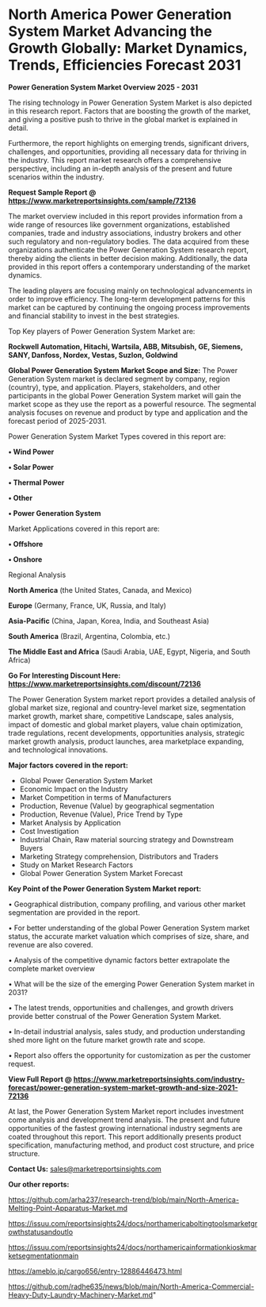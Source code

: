 # North America Power Generation System Market Advancing the Growth Globally: Market Dynamics, Trends, Efficiencies Forecast 2031

<Strong> Power Generation System Market Overview 2025 - 2031</strong>

The rising technology in Power Generation System Market is also depicted in this research report. Factors that are boosting the growth of the market, and giving a positive push to thrive in the global market is explained in detail.

Furthermore, the report highlights on emerging trends, significant drivers, challenges, and opportunities, providing all necessary data for thriving in the industry. This report market research offers a comprehensive perspective, including an in-depth analysis of the present and future scenarios within the industry.

<strong>Request Sample Report @ <a href=https://www.marketreportsinsights.com/sample/72136>https://www.marketreportsinsights.com/sample/72136</a></strong>

The market overview included in this report provides information from a wide range of resources like government organizations, established companies, trade and industry associations, industry brokers and other such regulatory and non-regulatory bodies. The data acquired from these organizations authenticate the Power Generation System research report, thereby aiding the clients in better decision making. Additionally, the data provided in this report offers a contemporary understanding of the market dynamics.

The leading players are focusing mainly on technological advancements in order to improve efficiency. The long-term development patterns for this market can be captured by continuing the ongoing process improvements and financial stability to invest in the best strategies.

Top Key players of Power Generation System Market are:

<strong>Rockwell Automation, Hitachi, Wartsila, ABB, Mitsubish, GE, Siemens, SANY, Danfoss, Nordex, Vestas, Suzlon, Goldwind</strong>

<strong><b>Global Power Generation System Market Scope and Size:</b></strong>
The Power Generation System market is declared segment by company, region (country), type, and application. Players, stakeholders, and other participants in the global Power Generation System market will gain the market scope as they use the report as a powerful resource. The segmental analysis focuses on revenue and product by type and application and the forecast period of 2025-2031.

Power Generation System Market Types covered in this report are:

<strong>• Wind Power

• Solar Power

• Thermal Power

• Other

• Power Generation System</strong>

Market Applications covered in this report are:

<strong>• Offshore

• Onshore</strong> 

Regional Analysis

<strong>North America</strong> (the United States, Canada, and Mexico)

<strong>Europe</strong> (Germany, France, UK, Russia, and Italy)

<strong>Asia-Pacific</strong> (China, Japan, Korea, India, and Southeast Asia)

<strong>South America</strong> (Brazil, Argentina, Colombia, etc.)

<strong>The Middle East and Africa</strong> (Saudi Arabia, UAE, Egypt, Nigeria, and South Africa)

<strong>Go For Interesting Discount Here: <a href=https://www.marketreportsinsights.com/discount/72136>https://www.marketreportsinsights.com/discount/72136</a></strong>

The Power Generation System market report provides a detailed analysis of global market size, regional and country-level market size, segmentation market growth, market share, competitive Landscape, sales analysis, impact of domestic and global market players, value chain optimization, trade regulations, recent developments, opportunities analysis, strategic market growth analysis, product launches, area marketplace expanding, and technological innovations.

<strong><b>Major factors covered in the report:</b></strong>
<ul>
  <li>Global Power Generation System Market </li>
  <li>Economic Impact on the Industry</li>
  <li>Market Competition in terms of Manufacturers</li>
  <li>Production, Revenue (Value) by geographical segmentation</li>
  <li>Production, Revenue (Value), Price Trend by Type</li>
  <li>Market Analysis by Application</li>
  <li>Cost Investigation</li>
  <li>Industrial Chain, Raw material sourcing strategy and Downstream Buyers</li>
  <li>Marketing Strategy comprehension, Distributors and Traders</li>
  <li>Study on Market Research Factors</li>
  <li>Global Power Generation System Market Forecast</li>
</ul>

<strong><b>Key Point of the Power Generation System Market report:</b></strong>

• Geographical distribution, company profiling, and various other market segmentation are provided in the report.

• For better understanding of the global Power Generation System market status, the accurate market valuation which comprises of size, share, and revenue are also covered.

• Analysis of the competitive dynamic factors better extrapolate the complete market overview

• What will be the size of the emerging Power Generation System market in 2031?

• The latest trends, opportunities and challenges, and growth drivers provide better construal of the Power Generation System Market.

• In-detail industrial analysis, sales study, and production understanding shed more light on the future market growth rate and scope.

• Report also offers the opportunity for customization as per the customer request.

<strong><b>View Full Report @ <a href=https://www.marketreportsinsights.com/industry-forecast/power-generation-system-market-growth-and-size-2021-72136>https://www.marketreportsinsights.com/industry-forecast/power-generation-system-market-growth-and-size-2021-72136</a></b></strong>


At last, the Power Generation System Market report includes investment come analysis and development trend analysis. The present and future opportunities of the fastest growing international industry segments are coated throughout this report. This report additionally presents product specification, manufacturing method, and product cost structure, and price structure.

<strong>Contact Us:</strong>
sales@marketreportsinsights.com

<strong>Our other reports:</strong>

<a href=https://github.com/arha237/research-trend/blob/main/North-America-Melting-Point-Apparatus-Market.md>https://github.com/arha237/research-trend/blob/main/North-America-Melting-Point-Apparatus-Market.md</a>

<a href=https://issuu.com/reportsinsights24/docs/northamericaboltingtoolsmarketgrowthstatusandoutlo>https://issuu.com/reportsinsights24/docs/northamericaboltingtoolsmarketgrowthstatusandoutlo</a>

<a href=https://issuu.com/reportsinsights24/docs/northamericainformationkioskmarketsegmentationmain>https://issuu.com/reportsinsights24/docs/northamericainformationkioskmarketsegmentationmain</a>

<a href=https://ameblo.jp/cargo656/entry-12886446473.html>https://ameblo.jp/cargo656/entry-12886446473.html</a>

<a href=https://github.com/radhe635/news/blob/main/North-America-Commercial-Heavy-Duty-Laundry-Machinery-Market.md>https://github.com/radhe635/news/blob/main/North-America-Commercial-Heavy-Duty-Laundry-Machinery-Market.md</a>"
